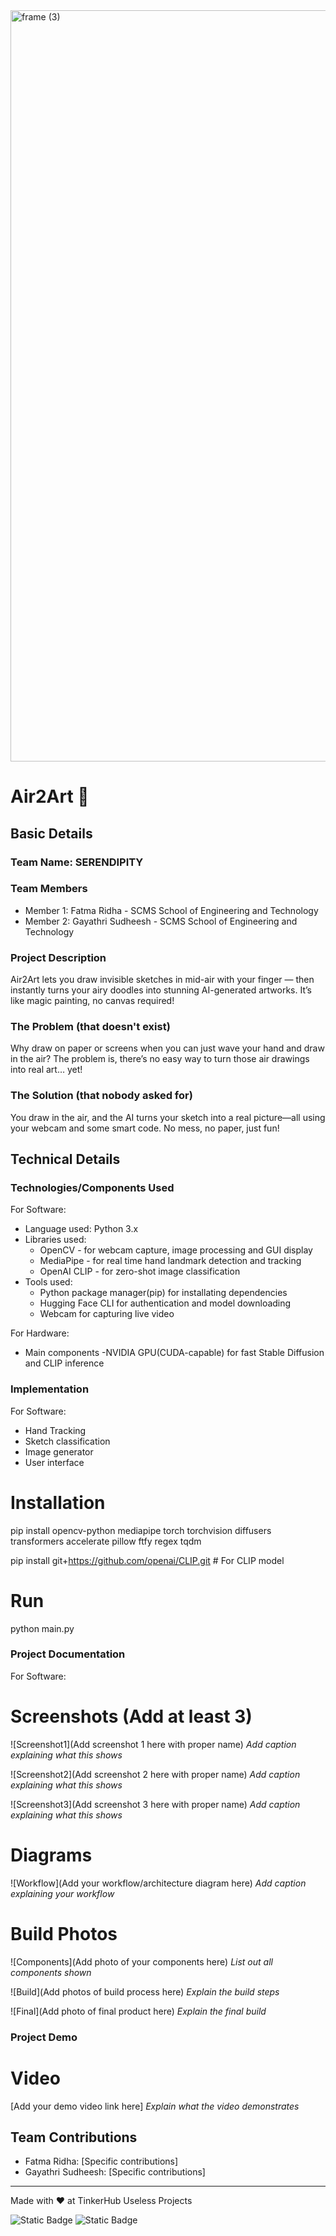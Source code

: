 <img width="3188" height="1202" alt="frame (3)" src="https://github.com/user-attachments/assets/517ad8e9-ad22-457d-9538-a9e62d137cd7" />


# Air2Art  🎯


## Basic Details
### Team Name: SERENDIPITY


### Team Members
- Member 1: Fatma Ridha - SCMS School of Engineering and Technology
- Member 2: Gayathri Sudheesh - SCMS School of Engineering and Technology

### Project Description
Air2Art lets you draw invisible sketches in mid-air with your finger — then instantly turns your airy doodles into stunning AI-generated artworks. It’s like magic painting, no canvas required!

### The Problem (that doesn't exist)
Why draw on paper or screens when you can just wave your hand and draw in the air? The problem is, there’s no easy way to turn those air drawings into real art… yet!

### The Solution (that nobody asked for)
You draw in the air, and the AI turns your sketch into a real picture—all using your webcam and some smart code. No mess, no paper, just fun!

## Technical Details
### Technologies/Components Used
For Software:
- Language used: Python 3.x
- Libraries used:
    - OpenCV - for webcam capture, image processing and GUI display
    - MediaPipe - for real time hand landmark detection and tracking
    - OpenAI CLIP - for zero-shot image classification
- Tools used:
    - Python package manager(pip) for installating dependencies
    - Hugging Face CLI for authentication and model downloading
    - Webcam for capturing live video

For Hardware:
- Main components
    -NVIDIA GPU(CUDA-capable) for fast Stable Diffusion and CLIP inference 
  

### Implementation
For Software:
- Hand Tracking
- Sketch classification
- Image generator
- User interface
  
# Installation
pip install opencv-python mediapipe torch torchvision diffusers transformers accelerate pillow ftfy regex tqdm

pip install git+https://github.com/openai/CLIP.git  # For CLIP model

# Run
python main.py


### Project Documentation
For Software:

# Screenshots (Add at least 3)
![Screenshot1](Add screenshot 1 here with proper name)
*Add caption explaining what this shows*

![Screenshot2](Add screenshot 2 here with proper name)
*Add caption explaining what this shows*

![Screenshot3](Add screenshot 3 here with proper name)
*Add caption explaining what this shows*

# Diagrams
![Workflow](Add your workflow/architecture diagram here)
*Add caption explaining your workflow*


# Build Photos
![Components](Add photo of your components here)
*List out all components shown*

![Build](Add photos of build process here)
*Explain the build steps*

![Final](Add photo of final product here)
*Explain the final build*

### Project Demo
# Video
[Add your demo video link here]
*Explain what the video demonstrates*


## Team Contributions
- Fatma Ridha: [Specific contributions]
- Gayathri Sudheesh: [Specific contributions]
  

---
Made with ❤️ at TinkerHub Useless Projects 

![Static Badge](https://img.shields.io/badge/TinkerHub-24?color=%23000000&link=https%3A%2F%2Fwww.tinkerhub.org%2F)
![Static Badge](https://img.shields.io/badge/UselessProjects--25-25?link=https%3A%2F%2Fwww.tinkerhub.org%2Fevents%2FQ2Q1TQKX6Q%2FUseless%2520Projects)



